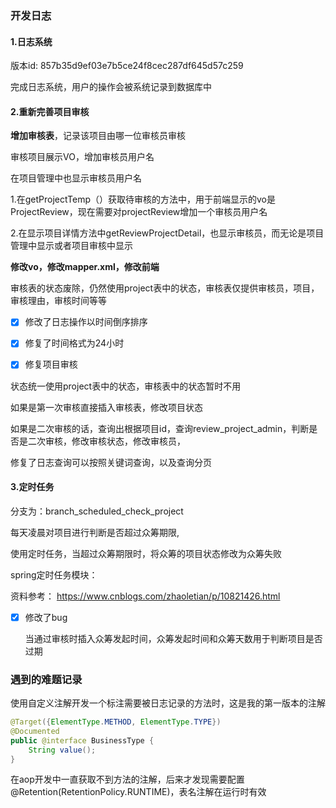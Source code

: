 ### 开发日志

#### 1.日志系统

版本id: 857b35d9ef03e7b5ce24f8cec287df645d57c259

完成日志系统，用户的操作会被系统记录到数据库中

#### 2.重新完善项目审核

**增加审核表**，记录该项目由哪一位审核员审核

审核项目展示VO，增加审核员用户名

在项目管理中也显示审核员用户名

1.在getProjectTemp（）获取待审核的方法中，用于前端显示的vo是ProjectReview，现在需要对projectReview增加一个审核员用户名

2.在显示项目详情方法中getReviewProjectDetail，也显示审核员，而无论是项目管理中显示或者项目审核中显示







**修改vo，修改mapper.xml，修改前端**



审核表的状态废除，仍然使用project表中的状态，审核表仅提供审核员，项目，审核理由，审核时间等等



- [x] 修改了日志操作以时间倒序排序



- [x] 修复了时间格式为24小时



- [x] 修复项目审核

状态统一使用project表中的状态，审核表中的状态暂时不用

如果是第一次审核直接插入审核表，修改项目状态

如果是二次审核的话，查询出根据项目id，查询review_project_admin，判断是否是二次审核，修改审核状态，修改审核员，



修复了日志查询可以按照关键词查询，以及查询分页



#### 3.定时任务

分支为：branch_scheduled_check_project

每天凌晨对项目进行判断是否超过众筹期限,

使用定时任务，当超过众筹期限时，将众筹的项目状态修改为众筹失败

spring定时任务模块：

资料参考： https://www.cnblogs.com/zhaoletian/p/10821426.html





- [x] 修改了bug

  当通过审核时插入众筹发起时间，众筹发起时间和众筹天数用于判断项目是否过期



### 遇到的难题记录

使用自定义注解开发一个标注需要被日志记录的方法时，这是我的第一版本的注解

```java
@Target({ElementType.METHOD, ElementType.TYPE})
@Documented
public @interface BusinessType {
    String value();
}

```

在aop开发中一直获取不到方法的注解，后来才发现需要配置@Retention(RetentionPolicy.RUNTIME)，表名注解在运行时有效

